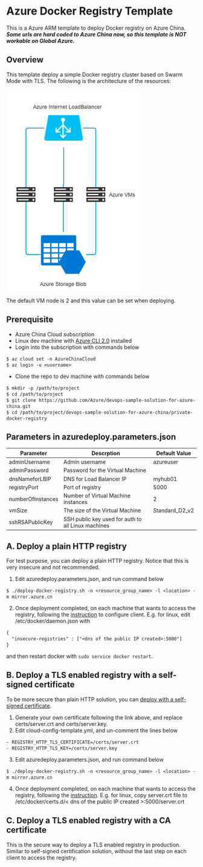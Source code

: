 # Azure Docker Registry Template
This is a Azure ARM template to deploy Docker registry on Azure China. ***Some urls are hard coded to Azure China now, so this template is NOT workable on Global Azure.***

## Overview

This template deploy a simple Docker registry cluster based on Swarm Mode with TLS. The following is the architecture of the resources:

![arch](images/1.png)

The default VM node is 2 and this value can be set when deploying.

## Prerequisite
* Azure China Cloud subscription
* Linux dev machine with [Azure CLI 2.0](https://docs.microsoft.com/en-us/cli/azure/install-azure-cli?view=azure-cli-latest) installed
* Login into the subscription with commands below
```
$ az cloud set -n AzureChinaCloud
$ az login -u <username>
```
* Clone the repo to dev machine with commands below
```
$ mkdir -p /path/to/project
$ cd /path/to/project
$ git clone https://github.com/Azure/devops-sample-solution-for-azure-china.git
$ cd /path/to/project/devops-sample-solution-for-azure-china/private-docker-registry
```

## Parameters in azuredeploy.parameters.json
| Parameter         | Descrption                                         | Default Value  |
|-------------------|----------------------------------------------------|----------------|
| adminUsername     | Admin username                                     | azureuser      |
| adminPassword     | Password for the Virtual Machine                   |                |
| dnsNameforLBIP    | DNS for Load Balancer IP                           | myhub01        |
| registryPort      | Port of registry                                   | 5000           |
| numberOfInstances | Number of Virtual Machine instances                | 2              |
| vmSize            | The size of the Virtual Machine                    | Standard_D2_v2 |
| sshRSAPublicKey   | SSH public key used for auth to all Linux machines |                |

## A. Deploy a plain HTTP registry
For test purpose, you can deploy a plain HTTP registry. Notice that this is very insecure and not recommended.
1. Edit azuredeploy.parameters.json, and run command below
```
$ ./deploy-docker-registry.sh -n <resource_group_name> -l <location> -m mirror.azure.cn
```
2. Once deployment completed, on each machine that wants to access the registry, following the [instruction](https://docs.docker.com/registry/insecure/#deploy-a-plain-http-registry) to configure client.
E.g. for linux, edit /etc/docker/daemon.json with 
```
{
  "insecure-registries" : ["<dns of the public IP created>:5000"]
}
```
and then restart docker with `sudo service docker restart`.

## B. Deploy a TLS enabled registry with a self-signed certificate
To be more secure than plain HTTP solution, you can [deploy with a self-signed certificate](https://docs.docker.com/registry/insecure/#use-self-signed-certificates).
1. Generate your own certificate following the link above, and replace certs/server.crt and certs/server.key.
2. Edit cloud-config-template.yml, and un-comment the lines below
```
- REGISTRY_HTTP_TLS_CERTIFICATE=/certs/server.crt
- REGISTRY_HTTP_TLS_KEY=/certs/server.key
```
3. Edit azuredeploy.parameters.json, and run command below
```
$ ./deploy-docker-registry.sh -n <resource_group_name> -l <location> -m mirror.azure.cn
```
4. Once deployment completed, on each machine that wants to access the registry, following the [instruction](https://docs.docker.com/registry/insecure/#use-self-signed-certificates).
E.g. for linux, copy server.crt file to /etc/docker/certs.d/< dns of the public IP created >:5000/server.crt

## C. Deploy a TLS enabled registry with a CA certificate
This is the secure way to deploy a TLS enabled registry in production. Similar to self-signed certification solution, without the last step on each client to access the registry.


